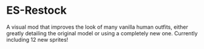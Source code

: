 # ES-Restock
A visual mod that improves the look of many vanilla human outfits, either greatly detailing the original model or using a completely new one. Currently including 12 new sprites!

